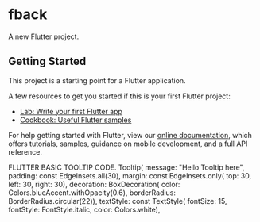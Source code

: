 # fback

A new Flutter project.

## Getting Started

This project is a starting point for a Flutter application.

A few resources to get you started if this is your first Flutter project:

- [Lab: Write your first Flutter app](https://flutter.dev/docs/get-started/codelab)
- [Cookbook: Useful Flutter samples](https://flutter.dev/docs/cookbook)

For help getting started with Flutter, view our
[online documentation](https://flutter.dev/docs), which offers tutorials,
samples, guidance on mobile development, and a full API reference.

FLUTTER BASIC TOOLTIP CODE.
Tooltip(
message: "Hello Tooltip here",
padding: const EdgeInsets.all(30),
margin: const EdgeInsets.only(
top: 30, left: 30, right: 30),
decoration: BoxDecoration(
color: Colors.blueAccent.withOpacity(0.6),
borderRadius: BorderRadius.circular(22)),
textStyle: const TextStyle(
fontSize: 15,
fontStyle: FontStyle.italic,
color: Colors.white),
